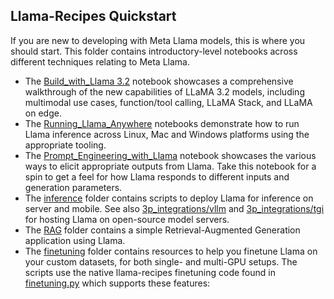 ## Llama-Recipes Quickstart

If you are new to developing with Meta Llama models, this is where you should start. This folder contains introductory-level notebooks across different techniques relating to Meta Llama.

* The [Build_with_Llama 3.2](./build_with_Llama_3_2.ipynb) notebook showcases a comprehensive walkthrough of the new capabilities of LLaMA 3.2 models, including multimodal use cases, function/tool calling, LLaMA Stack, and LLaMA on edge.
* The [Running_Llama_Anywhere](./Running_Llama3_Anywhere/) notebooks demonstrate how to run Llama inference across Linux, Mac and Windows platforms using the appropriate tooling.
* The [Prompt_Engineering_with_Llama](./Prompt_Engineering_with_Llama_3.ipynb) notebook showcases the various ways to elicit appropriate outputs from Llama. Take this notebook for a spin to get a feel for how Llama responds to different inputs and generation parameters.
* The [inference](./inference/) folder contains scripts to deploy Llama for inference on server and mobile. See also [3p_integrations/vllm](../3p_integrations/vllm/) and [3p_integrations/tgi](../3p_integrations/tgi/) for hosting Llama on open-source model servers.
* The [RAG](./RAG/) folder contains a simple Retrieval-Augmented Generation application using Llama.
* The [finetuning](./finetuning/) folder contains resources to help you finetune Llama on your custom datasets, for both single- and multi-GPU setups. The scripts use the native llama-recipes finetuning code found in [finetuning.py](../../src/llama_recipes/finetuning.py) which supports these features:
